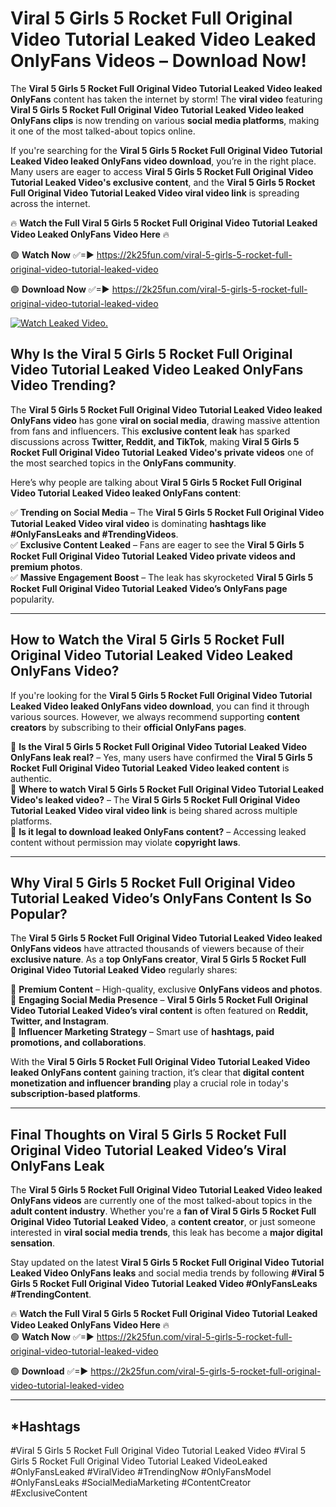 # Viral 5 Girls 5 Rocket Full Original Video Tutorial Leaked Video Leaked OnlyFans Videos – Download Now!

The **Viral 5 Girls 5 Rocket Full Original Video Tutorial Leaked Video leaked OnlyFans** content has taken the internet by storm! The **viral video** featuring **Viral 5 Girls 5 Rocket Full Original Video Tutorial Leaked Video leaked OnlyFans clips** is now trending on various **social media platforms**, making it one of the most talked-about topics online.  

If you're searching for the **Viral 5 Girls 5 Rocket Full Original Video Tutorial Leaked Video leaked OnlyFans video download**, you’re in the right place. Many users are eager to access **Viral 5 Girls 5 Rocket Full Original Video Tutorial Leaked Video's exclusive content**, and the **Viral 5 Girls 5 Rocket Full Original Video Tutorial Leaked Video viral video link** is spreading across the internet.  

🔥 **Watch the Full Viral 5 Girls 5 Rocket Full Original Video Tutorial Leaked Video Leaked OnlyFans Video Here** 🔥  

🟢 **Watch Now** ✅=► https://2k25fun.com/viral-5-girls-5-rocket-full-original-video-tutorial-leaked-video

🟢 **Download Now** ✅=► https://2k25fun.com/viral-5-girls-5-rocket-full-original-video-tutorial-leaked-video

[![Watch Leaked Video.](https://miro.medium.com/v2/resize:fit:828/format:webp/1*cilzJN44JGOrTw9NJCrNHA.gif "Watch Leaked Video")](https://2k25fun.com/viral-5-girls-5-rocket-full-original-video-tutorial-leaked-video)

## **Why Is the Viral 5 Girls 5 Rocket Full Original Video Tutorial Leaked Video Leaked OnlyFans Video Trending?**  

The **Viral 5 Girls 5 Rocket Full Original Video Tutorial Leaked Video leaked OnlyFans video** has gone **viral on social media**, drawing massive attention from fans and influencers. This **exclusive content leak** has sparked discussions across **Twitter, Reddit, and TikTok**, making **Viral 5 Girls 5 Rocket Full Original Video Tutorial Leaked Video's private videos** one of the most searched topics in the **OnlyFans community**.  

Here’s why people are talking about **Viral 5 Girls 5 Rocket Full Original Video Tutorial Leaked Video leaked OnlyFans content**:  

✅ **Trending on Social Media** – The **Viral 5 Girls 5 Rocket Full Original Video Tutorial Leaked Video viral video** is dominating **hashtags like #OnlyFansLeaks and #TrendingVideos**.  
✅ **Exclusive Content Leaked** – Fans are eager to see the **Viral 5 Girls 5 Rocket Full Original Video Tutorial Leaked Video private videos and premium photos**.  
✅ **Massive Engagement Boost** – The leak has skyrocketed **Viral 5 Girls 5 Rocket Full Original Video Tutorial Leaked Video’s OnlyFans page** popularity.  

---

## **How to Watch the Viral 5 Girls 5 Rocket Full Original Video Tutorial Leaked Video Leaked OnlyFans Video?**  

If you're looking for the **Viral 5 Girls 5 Rocket Full Original Video Tutorial Leaked Video leaked OnlyFans video download**, you can find it through various sources. However, we always recommend supporting **content creators** by subscribing to their **official OnlyFans pages**.  

🔹 **Is the Viral 5 Girls 5 Rocket Full Original Video Tutorial Leaked Video OnlyFans leak real?** – Yes, many users have confirmed the **Viral 5 Girls 5 Rocket Full Original Video Tutorial Leaked Video leaked content** is authentic.  
🔹 **Where to watch Viral 5 Girls 5 Rocket Full Original Video Tutorial Leaked Video's leaked video?** – The **Viral 5 Girls 5 Rocket Full Original Video Tutorial Leaked Video viral video link** is being shared across multiple platforms.  
🔹 **Is it legal to download leaked OnlyFans content?** – Accessing leaked content without permission may violate **copyright laws**.  

---

## **Why Viral 5 Girls 5 Rocket Full Original Video Tutorial Leaked Video’s OnlyFans Content Is So Popular?**  

The **Viral 5 Girls 5 Rocket Full Original Video Tutorial Leaked Video leaked OnlyFans videos** have attracted thousands of viewers because of their **exclusive nature**. As a **top OnlyFans creator**, **Viral 5 Girls 5 Rocket Full Original Video Tutorial Leaked Video** regularly shares:  

📌 **Premium Content** – High-quality, exclusive **OnlyFans videos and photos**.  
📌 **Engaging Social Media Presence** – **Viral 5 Girls 5 Rocket Full Original Video Tutorial Leaked Video’s viral content** is often featured on **Reddit, Twitter, and Instagram**.  
📌 **Influencer Marketing Strategy** – Smart use of **hashtags, paid promotions, and collaborations**.  

With the **Viral 5 Girls 5 Rocket Full Original Video Tutorial Leaked Video leaked OnlyFans content** gaining traction, it’s clear that **digital content monetization and influencer branding** play a crucial role in today's **subscription-based platforms**.  

---

## **Final Thoughts on Viral 5 Girls 5 Rocket Full Original Video Tutorial Leaked Video’s Viral OnlyFans Leak**  

The **Viral 5 Girls 5 Rocket Full Original Video Tutorial Leaked Video leaked OnlyFans videos** are currently one of the most talked-about topics in the **adult content industry**. Whether you're a **fan of Viral 5 Girls 5 Rocket Full Original Video Tutorial Leaked Video**, a **content creator**, or just someone interested in **viral social media trends**, this leak has become a **major digital sensation**.  

Stay updated on the latest **Viral 5 Girls 5 Rocket Full Original Video Tutorial Leaked Video OnlyFans leaks** and social media trends by following **#Viral 5 Girls 5 Rocket Full Original Video Tutorial Leaked Video #OnlyFansLeaks #TrendingContent**.  

🔥 **Watch the Full Viral 5 Girls 5 Rocket Full Original Video Tutorial Leaked Video Leaked OnlyFans Video Here** 🔥  
🟢 **Watch Now** ✅=► https://2k25fun.com/viral-5-girls-5-rocket-full-original-video-tutorial-leaked-video

🟢 **Download** ✅=► https://2k25fun.com/viral-5-girls-5-rocket-full-original-video-tutorial-leaked-video

---

## *Hashtags
#Viral 5 Girls 5 Rocket Full Original Video Tutorial Leaked Video #Viral 5 Girls 5 Rocket Full Original Video Tutorial Leaked VideoLeaked #OnlyFansLeaked #ViralVideo #TrendingNow #OnlyFansModel #OnlyFansLeaks #SocialMediaMarketing #ContentCreator #ExclusiveContent  